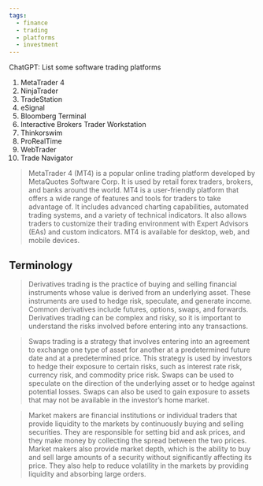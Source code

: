 ```yaml
---
tags:
  - finance
  - trading
  - platforms
  - investment
---
```





ChatGPT: List some software trading platforms

1. MetaTrader 4
2. NinjaTrader
3. TradeStation
4. eSignal
5. Bloomberg Terminal
6. Interactive Brokers Trader Workstation
7. Thinkorswim
8. ProRealTime
9. WebTrader
10. Trade Navigator

> MetaTrader 4 (MT4) is a popular online trading platform developed by MetaQuotes Software Corp. It is used by retail forex traders, brokers, and banks around the world. MT4 is a user-friendly platform that offers a wide range of features and tools for traders to take advantage of. It includes advanced charting capabilities, automated trading systems, and a variety of technical indicators. It also allows traders to customize their trading environment with Expert Advisors (EAs) and custom indicators. MT4 is available for desktop, web, and mobile devices.

## Terminology
> Derivatives trading is the practice of buying and selling financial instruments whose value is derived from an underlying asset. These instruments are used to hedge risk, speculate, and generate income. Common derivatives include futures, options, swaps, and forwards. Derivatives trading can be complex and risky, so it is important to understand the risks involved before entering into any transactions.

> Swaps trading is a strategy that involves entering into an agreement to exchange one type of asset for another at a predetermined future date and at a predetermined price. This strategy is used by investors to hedge their exposure to certain risks, such as interest rate risk, currency risk, and commodity price risk. Swaps can be used to speculate on the direction of the underlying asset or to hedge against potential losses. Swaps can also be used to gain exposure to assets that may not be available in the investor’s home market.

> Market makers are financial institutions or individual traders that provide liquidity to the markets by continuously buying and selling securities. They are responsible for setting bid and ask prices, and they make money by collecting the spread between the two prices. Market makers also provide market depth, which is the ability to buy and sell large amounts of a security without significantly affecting its price. They also help to reduce volatility in the markets by providing liquidity and absorbing large orders.

